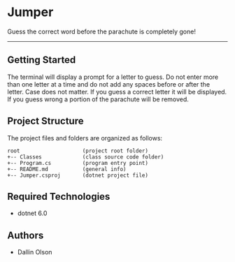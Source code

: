 # Jumper
Guess the correct word before the parachute is completely gone!

---
## Getting Started
The terminal will display a prompt for a letter to guess. Do not enter more than one letter at a time and do not add any spaces before or after the letter. Case does not matter. If you guess a correct letter it will be displayed. If you guess wrong a portion of the parachute will be removed.

## Project Structure
The project files and folders are organized as follows:
```
root                    (project root folder)
+-- Classes             (class source code folder)
+-- Program.cs          (program entry point)    
+-- README.md           (general info)
+-- Jumper.csproj       (dotnet project file)
```

## Required Technologies
* dotnet 6.0

## Authors
* Dallin Olson